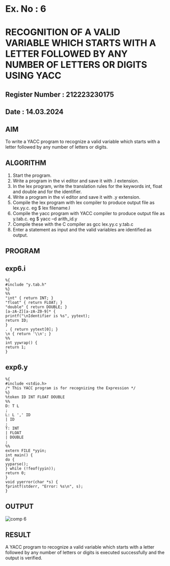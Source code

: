 # Ex. No : 6	
# RECOGNITION OF A VALID VARIABLE WHICH STARTS WITH A LETTER FOLLOWED BY ANY NUMBER OF LETTERS OR DIGITS USING YACC
## Register Number : 212223230175
## Date : 14.03.2024

## AIM   
To write a YACC program to recognize a valid variable which starts with a letter followed by any number of letters or digits.

## ALGORITHM
1.	Start the program.
2.	Write a program in the vi editor and save it with .l extension.
3.	In the lex program, write the translation rules for the keywords int, float and double and for the identifier.
4.	Write a program in the vi editor and save it with .y extension.
5.	Compile the lex program with lex compiler to produce output file as lex.yy.c. eg $ lex filename.l
6.	Compile the yacc program with YACC compiler to produce output file as y.tab.c. eg $ yacc –d arith_id.y
7.	Compile these with the C compiler as gcc lex.yy.c y.tab.c
8.	Enter a statement as input and the valid variables are identified as output.

## PROGRAM
## exp6.i
```
%{
#include "y.tab.h"
%}
%%
"int" { return INT; }
"float" { return FLOAT; }
"double" { return DOUBLE; }
[a-zA-Z][a-zA-Z0-9]* {
printf("\nIdentifier is %s", yytext);
return ID;
}
. { return yytext[0]; }
\n { return '\\n'; }
%%
int yywrap() {
return 1;
}

```
## exp6.y
```
%{
#include <stdio.h>
/* This YACC program is for recognizing the Expression */
%}
%token ID INT FLOAT DOUBLE
%%
D: T L
;
L: L ',' ID
| ID
;
T: INT
| FLOAT
| DOUBLE
;
%%
extern FILE *yyin;
int main() {
do {
yyparse();
} while (!feof(yyin));
return 0;
}
void yyerror(char *s) {
fprintf(stderr, "Error: %s\n", s);
}

```
## OUTPUT 

![comp 6](https://github.com/roshinithangachamy/19CS409-Compiler-Design-Lab/assets/147118341/a2d33363-92c3-485f-ae76-f2b9f8782e05)

## RESULT
A  YACC program to recognize a valid variable which starts with a letter followed by any number of letters or digits is executed successfully and the output is verified.


